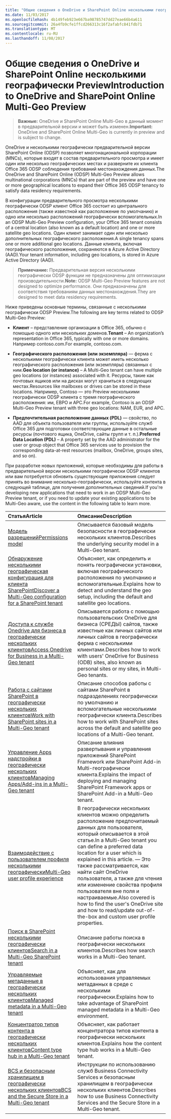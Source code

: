 ```yaml
---
title: "Общие сведения о OneDrive и SharePoint Online несколькими географически Preview"
ms.date: 11/03/2017
ms.openlocfilehash: 4b149feb923e667ba98785747dd27eae66b4a611
ms.sourcegitcommit: 26a4fb9cfe1ffcd266313c16f2afabfc841fdb71
ms.translationtype: MT
ms.contentlocale: ru-RU
ms.lasthandoff: 11/08/2017
---
```

# <a name="introduction-to-onedrive-and-sharepoint-online-multi-geo-preview"></a><span data-ttu-id="31437-102">Общие сведения о OneDrive и SharePoint Online несколькими географически Preview</span><span class="sxs-lookup"><span data-stu-id="31437-102">Introduction to OneDrive and SharePoint Online Multi-Geo Preview</span></span>

> <span data-ttu-id="31437-103">**Важные:** OneDrive и SharePoint Online Multi-Geo в данный момент в предварительной версии и может быть изменен.</span><span class="sxs-lookup"><span data-stu-id="31437-103">**Important:** OneDrive and SharePoint Online Multi-Geo is currently in preview and is subject to change.</span></span>

<span data-ttu-id="31437-104">OneDrive и несколькими географически предварительной версии SharePoint Online (ODSP) позволяет многонациональной корпорации (MNCs), которые входят в состав предварительного просмотра и имеет один или несколько географических местах и разверните их клиента Office 365 ODSP соблюдения требований местонахождения данных.</span><span class="sxs-lookup"><span data-stu-id="31437-104">The OneDrive and SharePoint Online (ODSP) Multi-Geo Preview allows multinational corporations (MNCs) that are part of the preview and have one or more geographical locations to expand their Office 365 ODSP tenancy to satisfy data residency requirements.</span></span>

<span data-ttu-id="31437-105">В конфигурации предварительного просмотра несколькими географически ODSP клиент Office 365 состоит из центрального расположения (также известной как расположение по умолчанию) и одно или несколько расположений географически вспомогательных.</span><span class="sxs-lookup"><span data-stu-id="31437-105">In an ODSP Multi-Geo Preview configuration, your Office 365 tenant consists of a central location (also known as a default location) and one or more satellite geo locations.</span></span> <span data-ttu-id="31437-106">Один клиент занимает один или несколько дополнительных географического расположения.</span><span class="sxs-lookup"><span data-stu-id="31437-106">A single tenancy spans one or more additional geo locations.</span></span> <span data-ttu-id="31437-107">Данные клиента, включая географического расположения, сохраняются в Azure Active Directory (AAD).</span><span class="sxs-lookup"><span data-stu-id="31437-107">Your tenant information, including geo locations, is stored in Azure Active Directory (AAD).</span></span>


><span data-ttu-id="31437-108">**Примечание:** Предварительная версия несколькими географически ODSP функции не предназначены для оптимизации производительности.</span><span class="sxs-lookup"><span data-stu-id="31437-108">**Note:** ODSP Multi-Geo Preview features are not designed to optimize performance.</span></span> <span data-ttu-id="31437-109">Они предназначены для соответствия требованиям данных местонахождения.</span><span class="sxs-lookup"><span data-stu-id="31437-109">They are designed to meet data residency requirements.</span></span>

<span data-ttu-id="31437-110">Ниже приведены основные термины, связанные с несколькими географически ODSP Preview.</span><span class="sxs-lookup"><span data-stu-id="31437-110">The following are key terms related to ODSP Multi-Geo Preview:</span></span>

- <span data-ttu-id="31437-111">**Клиент** – представление организации в Office 365, обычно с помощью одного или нескольких доменов.</span><span class="sxs-lookup"><span data-stu-id="31437-111">**Tenant** – An organization’s representation in Office 365, typically with one or more domains.</span></span> <span data-ttu-id="31437-112">Например contoso.com.</span><span class="sxs-lookup"><span data-stu-id="31437-112">For example, contoso.com.</span></span>

- <span data-ttu-id="31437-113">**Географического расположения (или экземпляра)** — ферма с несколькими географически клиента может иметь несколько географического расположения (или экземпляры) связанных с ним.</span><span class="sxs-lookup"><span data-stu-id="31437-113">**Geo location (or instance)** – A Multi-Geo tenant can have multiple geo locations (or instances) associated with it.</span></span> <span data-ttu-id="31437-114">Ресурсы, такие как почтовых ящиков или на дисках могут храниться в следующих местах.</span><span class="sxs-lookup"><span data-stu-id="31437-114">Resources like mailboxes or drives can be stored in these locations.</span></span> <span data-ttu-id="31437-115">Например, Contoso — это Preview несколькими географически ODSP клиента с тремя географического расположения: им, ЕВРО и APC.</span><span class="sxs-lookup"><span data-stu-id="31437-115">For example, Contoso is an ODSP Multi-Geo Preview tenant with three geo locations: NAM, EUR, and APC.</span></span>

- <span data-ttu-id="31437-116">**Предпочтительная расположение данных (PDL)** — свойство, по AAD для объекта пользователя или группы, используйте служб Office 365 для подготовки соответствующие данные в остальные ресурсы (почтового ящика, OneDrive, сайты групп и т. п.).</span><span class="sxs-lookup"><span data-stu-id="31437-116">**Preferred Data Location (PDL)** – A property set by the AAD administrator for the user or group object that Office 365 services use to provision the corresponding data-at-rest resources (mailbox, OneDrive, groups sites, and so on).</span></span>

<span data-ttu-id="31437-117">При разработке новых приложений, которые необходимы для работы в предварительной версии несколькими географически ODSP клиентов или вам потребуется обновить существующие приложения следует принять во внимание несколько-географически, используйте контента в следующей таблице, для получения дополнительных сведений.</span><span class="sxs-lookup"><span data-stu-id="31437-117">If you're developing new applications that need to work in an ODSP Multi-Geo Preview tenant, or if you need to update your existing applications to be Multi-Geo aware, use the content in the following table to learn more.</span></span> 

|<span data-ttu-id="31437-118">**Статья**</span><span class="sxs-lookup"><span data-stu-id="31437-118">**Article**</span></span>|<span data-ttu-id="31437-119">**Описание**</span><span class="sxs-lookup"><span data-stu-id="31437-119">**Description**</span></span>|
|:-----|:-----|
|[<span data-ttu-id="31437-120">Модель разрешений</span><span class="sxs-lookup"><span data-stu-id="31437-120">Permissions model</span></span>](multigeo-permissions.md)|<span data-ttu-id="31437-121">Описывается базовый модель безопасности в географически нескольких клиентов.</span><span class="sxs-lookup"><span data-stu-id="31437-121">Describes the underlying security model in a Multi-Geo tenant.</span></span>|
|[<span data-ttu-id="31437-122">Обнаружение несколькими географическая конфигурация для клиента SharePoint</span><span class="sxs-lookup"><span data-stu-id="31437-122">Discover a Multi-Geo configuration for a SharePoint tenant</span></span>](multigeo-discovery.md)|<span data-ttu-id="31437-123">Объясняет, как определить и понять географически установки, включая географического расположения по умолчанию и вспомогательные.</span><span class="sxs-lookup"><span data-stu-id="31437-123">Explains how to detect and understand the geo setup, including the default and satellite geo locations.</span></span>|
|[<span data-ttu-id="31437-124">Доступа к службе Onedrive для бизнеса в географически нескольких клиентов</span><span class="sxs-lookup"><span data-stu-id="31437-124">Access Onedrive for Business in a Multi-Geo tenant</span></span>](multigeo-onedrive.md)|<span data-ttu-id="31437-125">Описывается работа с помощью пользовательских OneDrive для бизнеса (СРЕДЫ) сайтов, также известные как личных сайтов или личных сайтов в географически ферма с несколькими клиентами.</span><span class="sxs-lookup"><span data-stu-id="31437-125">Describes how to work with users' OneDrive for Business (ODB) sites, also known as personal sites or my sites, in Multi-Geo tenants.</span></span>|
|[<span data-ttu-id="31437-126">Работа с сайтами SharePoint в географически нескольких клиентов</span><span class="sxs-lookup"><span data-stu-id="31437-126">Work with SharePoint sites in a Multi-Geo tenant</span></span>](multigeo-sites.md)|<span data-ttu-id="31437-127">Описание способов работы с сайтами SharePoint в подразделениях географически по умолчанию и вспомогательные несколькими географически клиента.</span><span class="sxs-lookup"><span data-stu-id="31437-127">Describes how to work with SharePoint sites across the default and satellite geo locations of a Multi-Geo tenant.</span></span>|
|[<span data-ttu-id="31437-128">Управление Apps надстройки в географически нескольких клиентов</span><span class="sxs-lookup"><span data-stu-id="31437-128">Managing Apps/Add-ins in a Multi-Geo tenant</span></span>](multigeo-apps.md)|<span data-ttu-id="31437-129">Описание влияния развертывания и управления приложений SharePoint Framework или SharePoint Add-in Multi-географически клиента.</span><span class="sxs-lookup"><span data-stu-id="31437-129">Explains the impact of deploying and managing SharePoint Framework apps or SharePoint Add-in a Multi-Geo tenant.</span></span>|
|[<span data-ttu-id="31437-130">Взаимодействие с пользователем профиля несколькими географически</span><span class="sxs-lookup"><span data-stu-id="31437-130">Multi-Geo user profile experience</span></span>](multigeo-userprofileexperience.md)|<span data-ttu-id="31437-131">В географически нескольких клиентов можно определить расположение предпочитаемый данных для пользователя, который описывается в этой статье.</span><span class="sxs-lookup"><span data-stu-id="31437-131">In a Multi-Geo tenant you can define a preferred data location for a user which is explained in this article.</span></span> <span data-ttu-id="31437-132">— Это также рассматривается, как найти сайт OneDrive пользователя, а также для чтения или изменение свойства профиля пользователя вне поля и настраиваемые.</span><span class="sxs-lookup"><span data-stu-id="31437-132">Also covered is how to find the user's OneDrive site and how to read/update out-of-the-box and custom user profile properties.</span></span>|
|[<span data-ttu-id="31437-133">Поиск в SharePoint несколькими географически клиентов</span><span class="sxs-lookup"><span data-stu-id="31437-133">Search in a Multi-Geo SharePoint tenant</span></span>](multigeo-search.md)|<span data-ttu-id="31437-134">Описание работы поиска в географически нескольких клиентов.</span><span class="sxs-lookup"><span data-stu-id="31437-134">Describes how search works in a Multi-Geo tenant.</span></span>|
|[<span data-ttu-id="31437-135">Управляемые метаданные в географически нескольких клиентов</span><span class="sxs-lookup"><span data-stu-id="31437-135">Managed metadata in a Multi-Geo tenant</span></span>](multigeo-managedmetadata.md)|<span data-ttu-id="31437-136">Объясняет, как для использования управляемых метаданных в среде с несколькими географически.</span><span class="sxs-lookup"><span data-stu-id="31437-136">Explains how to take advantage of SharePoint managed metadata in a Multi-Geo environment.</span></span>|
|[<span data-ttu-id="31437-137">Концентратор типов контента в географически нескольких клиентов</span><span class="sxs-lookup"><span data-stu-id="31437-137">Content type hub in a Multi-Geo tenant</span></span>](multigeo-contenttypehub.md)|<span data-ttu-id="31437-138">Объясняет, как работает концентратора типов контента в географически нескольких клиентов.</span><span class="sxs-lookup"><span data-stu-id="31437-138">Explains how the content type hub works in a Multi-Geo tenant.</span></span>|
|[<span data-ttu-id="31437-139">BCS и безопасным хранилищем в географически нескольких клиентов</span><span class="sxs-lookup"><span data-stu-id="31437-139">BCS and the Secure Store in a Multi-Geo tenant</span></span>](multigeo-bcsandsecurestore.md)|<span data-ttu-id="31437-140">Инструкции по использованию служб Business Connectivity Services и безопасным хранилищем в географически нескольких клиентов.</span><span class="sxs-lookup"><span data-stu-id="31437-140">Describes how to use Business Connectivity Services and the Secure Store in a Multi-Geo tenant.</span></span>|




